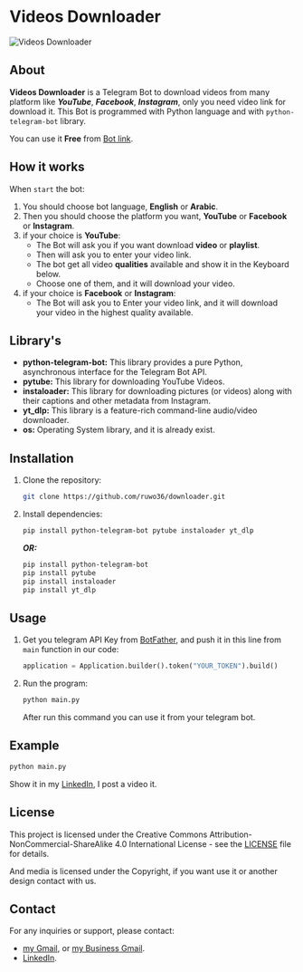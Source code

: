 
# Videos Downloader

![Videos Downloader](Videos_Downloader.gif)

## About

**Videos Downloader** is a Telegram Bot to download videos from many platform like _**YouTube**_, **_Facebook_**, **_Instagram_**,
only you need video link for download it.
This Bot is programmed with Python language and with `python-telegram-bot` library.

You can use it **Free** from [Bot link](https://t.me/abrtjuig_bot).

## How it works

When `start` the bot:

1. You should choose bot language, **English** or **Arabic**.
2. Then you should choose the platform you want, **YouTube** or **Facebook** or **Instagram**.
3. if your choice is **YouTube**:
   - The Bot will ask you if you want download **video** or **playlist**.
   - Then will ask you to enter your video link.
   - The bot get all video **qualities** available and show it in the Keyboard below.
   - Choose one of them, and it will download your video.
4. if your choice is **Facebook** or **Instagram**:
   - The Bot will ask you to Enter your video link, and it will download your video in the highest quality available.

## Library's

- **python-telegram-bot:** This library provides a pure Python, asynchronous interface for the Telegram Bot API.
- **pytube:** This library for downloading YouTube Videos.
- **instaloader:** This library for downloading pictures (or videos) along with their captions and other metadata from Instagram.
- **yt_dlp:** This library is a feature-rich command-line audio/video downloader.
- **os:** Operating System library, and it is already exist.

## Installation

1. Clone the repository:

   ```bash
   git clone https://github.com/ruwo36/downloader.git
   ```

2. Install dependencies:

   ```bash
   pip install python-telegram-bot pytube instaloader yt_dlp
   ```
   **_OR:_**
   ```bash
   pip install python-telegram-bot
   pip install pytube
   pip install instaloader
   pip install yt_dlp
   ```

## Usage

1. Get you telegram API Key from [BotFather](https://t.me/BotFather), and push it in this line from `main` function in our code:

   ```python
   application = Application.builder().token("YOUR_TOKEN").build()
   ```

2. Run the program:

   ```bash
   python main.py
   ```

   After run this command you can use it from your telegram bot.

## Example

```bash
python main.py
```
Show it in my [LinkedIn](https://www.linkedin.com/feed/update/urn:li:share:7209061116214214656), I post a video it.

## License

This project is licensed under the Creative Commons Attribution-NonCommercial-ShareAlike 4.0 International License - see the [LICENSE](LICENSE) file for details.

And media is licensed under the Copyright, if you want use it or another design contact with us.

## Contact

For any inquiries or support, please contact:
- [my Gmail](mailto:mayasajeeb123@gmail.com), or [my Business Gmail](mailto:it.academy.info1@gmail.com).
- [LinkedIn](https://www.linkedin.com/in/ali-n-ajeeb).
